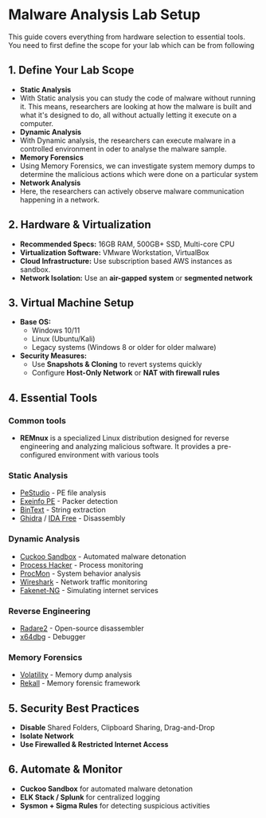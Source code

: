 # Malware Analysis Lab Setup

This guide covers everything from hardware selection to essential tools. You need to first define the scope for your lab which can be from following

## 1. Define Your Lab Scope
- **Static Analysis**
- With Static analysis you can study the code of malware without running it. This means, researchers are looking at how the malware is built and what it's designed to do, all without actually letting it execute on a computer.
- **Dynamic Analysis**
- With Dynamic analysis, the researchers can execute malware in a controlled environment in oder to analyse the malware sample.
- **Memory Forensics**
- Using Memory Forensics, we can investigate system memory dumps to determine the malicious actions which were done on a particular system
- **Network Analysis**
- Here, the researchers can actively observe malware communication happening in a network.

## 2. Hardware & Virtualization
- **Recommended Specs:** 16GB RAM, 500GB+ SSD, Multi-core CPU
- **Virtualization Software:** VMware Workstation, VirtualBox
- **Cloud Infrastructure:** Use subscription based AWS instances as sandbox.
- **Network Isolation:** Use an **air-gapped system** or **segmented network**

## 3. Virtual Machine Setup
- **Base OS:**
  - Windows 10/11
  - Linux (Ubuntu/Kali)
  - Legacy systems (Windows 8 or older for older malware)
- **Security Measures:**
  - Use **Snapshots & Cloning** to revert systems quickly
  - Configure **Host-Only Network** or **NAT with firewall rules**

## 4. Essential Tools
### Common tools
- **REMnux** is a specialized Linux distribution designed for reverse engineering and analyzing malicious software. It provides a pre-configured environment with various tools 

### Static Analysis
- [PeStudio](https://www.winitor.com/) - PE file analysis
- [Exeinfo PE](http://www.exeinfo.xn.pl/) - Packer detection
- [BinText](https://www.mcafee.com/enterprise/en-us/threat-intelligence/mcafee-labs.html) - String extraction
- [Ghidra](https://ghidra-sre.org/) / [IDA Free](https://hex-rays.com/ida-free/) - Disassembly

### Dynamic Analysis
- [Cuckoo Sandbox](https://cuckoosandbox.org/) - Automated malware detonation
- [Process Hacker](https://processhacker.sourceforge.io/) - Process monitoring
- [ProcMon](https://docs.microsoft.com/en-us/sysinternals/downloads/procmon) - System behavior analysis
- [Wireshark](https://www.wireshark.org/) - Network traffic monitoring
- [Fakenet-NG](https://github.com/fireeye/flare-fakenet-ng) - Simulating internet services

### Reverse Engineering
- [Radare2](https://rada.re/n/) - Open-source disassembler
- [x64dbg](https://x64dbg.com/) - Debugger

### Memory Forensics
- [Volatility](https://github.com/volatilityfoundation/volatility) - Memory dump analysis
- [Rekall](https://github.com/google/rekall) - Memory forensic framework

## 5. Security Best Practices
- **Disable** Shared Folders, Clipboard Sharing, Drag-and-Drop
- **Isolate Network**
- **Use Firewalled & Restricted Internet Access**

## 6. Automate & Monitor
- **Cuckoo Sandbox** for automated malware detonation
- **ELK Stack / Splunk** for centralized logging
- **Sysmon + Sigma Rules** for detecting suspicious activities
